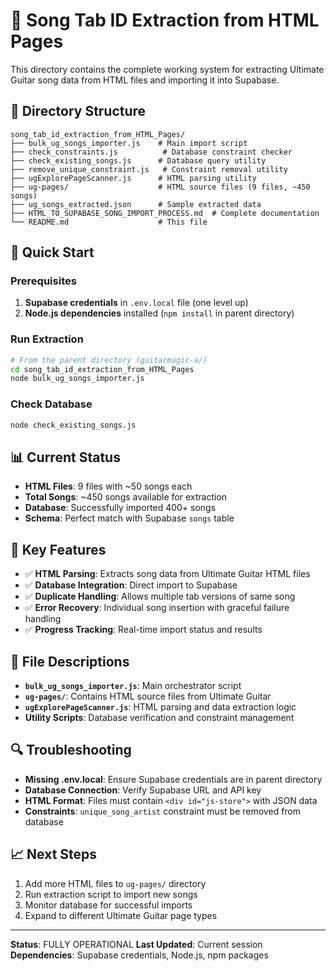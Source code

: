 # 🎸 Song Tab ID Extraction from HTML Pages

This directory contains the complete working system for extracting Ultimate Guitar song data from HTML files and importing it into Supabase.

## 📁 Directory Structure

```
song_tab_id_extraction_from_HTML_Pages/
├── bulk_ug_songs_importer.js    # Main import script
├── check_constraints.js          # Database constraint checker
├── check_existing_songs.js      # Database query utility
├── remove_unique_constraint.js   # Constraint removal utility
├── ugExplorePageScanner.js      # HTML parsing utility
├── ug-pages/                    # HTML source files (9 files, ~450 songs)
├── ug_songs_extracted.json      # Sample extracted data
├── HTML_TO_SUPABASE_SONG_IMPORT_PROCESS.md  # Complete documentation
└── README.md                    # This file
```

## 🚀 Quick Start

### Prerequisites
1. **Supabase credentials** in `.env.local` file (one level up)
2. **Node.js dependencies** installed (`npm install` in parent directory)

### Run Extraction
```bash
# From the parent directory (guitarmagic-a/)
cd song_tab_id_extraction_from_HTML_Pages
node bulk_ug_songs_importer.js
```

### Check Database
```bash
node check_existing_songs.js
```

## 📊 Current Status
- **HTML Files**: 9 files with ~50 songs each
- **Total Songs**: ~450 songs available for extraction
- **Database**: Successfully imported 400+ songs
- **Schema**: Perfect match with Supabase `songs` table

## 🔧 Key Features
- ✅ **HTML Parsing**: Extracts song data from Ultimate Guitar HTML files
- ✅ **Database Integration**: Direct import to Supabase
- ✅ **Duplicate Handling**: Allows multiple tab versions of same song
- ✅ **Error Recovery**: Individual song insertion with graceful failure handling
- ✅ **Progress Tracking**: Real-time import status and results

## 📝 File Descriptions
- **`bulk_ug_songs_importer.js`**: Main orchestrator script
- **`ug-pages/`**: Contains HTML source files from Ultimate Guitar
- **`ugExplorePageScanner.js`**: HTML parsing and data extraction logic
- **Utility Scripts**: Database verification and constraint management

## 🔍 Troubleshooting
- **Missing .env.local**: Ensure Supabase credentials are in parent directory
- **Database Connection**: Verify Supabase URL and API key
- **HTML Format**: Files must contain `<div id="js-store">` with JSON data
- **Constraints**: `unique_song_artist` constraint must be removed from database

## 📈 Next Steps
1. Add more HTML files to `ug-pages/` directory
2. Run extraction script to import new songs
3. Monitor database for successful imports
4. Expand to different Ultimate Guitar page types

---
**Status**: FULLY OPERATIONAL
**Last Updated**: Current session
**Dependencies**: Supabase credentials, Node.js, npm packages
